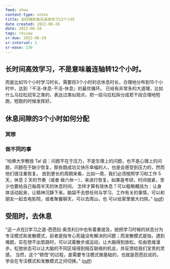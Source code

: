```yaml
---
feed: show
content-type: notes
title: 如何做到每天高效学习12个小时
date created: 2022-06-28
date: 2022-06-28
tags: review
sr-due: 2022-06-29
sr-interval: 1
sr-ease: 230
---
```


## 长时间高效学习，不是意味着连轴转12个小时。
而是比如15个小时学习时长，需要将3个小时的总休息时长，合理地分布到15个小时中，达到『干活-休息-干活-休息』的最优循环。
已经有非常多的大道理，比如什么马拉松冠军之类的，表达过类似观点，把一段马拉松拆分成若干段合理地短跑，短跑的时候发挥好。

## 休息间隙的3个小时如何分配

### 冥想

### 做不同的事
“哈佛大学教授 Tal 说：问题不在于压力，不是生理上的问题，也不是心理上的问题，问题在于缺少恢复。那些既成功又快乐幸福的人，也是会感受到压力的，然而他们很注重恢复。 放到更长的周期来看，比如一周，我们必须按照学习和工作 5 天，休息 2 天的节奏（或者 做六休一），来进行恢复。如果是考研，时间很紧，至少也要给自己每周半天的休息时间。 怎样才算有效休息？可以粗略概括为：让身体活动起来，让精神沉静下来。脑袋不去想任何与学习、工作有关的事情，可以和朋友一起去电影院，或者聚餐聊天，可以去爬山，也 可以给家里做大扫除。” ([pdf](zotero://open-pdf/library/items/2FTW285N?page=3&annotation=ZUSH3LB6))

## 受阻时，去休息

“这一点在[[学习之道-芭芭拉·奥克利]]中也有着重提及，她把学习时候的状态分为专注模式和发散模式，前者是指专心死磕没有解决的问题；而发散模式是指，遇到难题，实在想不出思路时，可以试着散步或运动，让大脑得到放松，任由思维漫步。松弛状态可以让大脑的不同区域得到相互联络的机会，并反馈给我们宝贵的灵感。 当然，这个“顿悟”的过程，是需要专注模式做基础的，也就是芭芭拉说的，学会在专注模式和发散模式之间切换。” ([pdf](zotero://open-pdf/library/items/2FTW285N?page=5&annotation=E3FWAPWB))